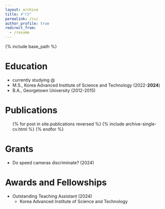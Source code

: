 ```yaml
---
layout: archive
title: #"CV"
permalink: /cv/
author_profile: true
redirect_from:
  - /resume
---
```


{% include base_path %}

Education
======
* currently studying @
* M.S., Korea Advanced Institute of Science and Technology (2022-<b>2024</b>)
* B.A., Georgetown University (2012-2015)

Publications
==
  <ul>{% for post in site.publications reversed %}
    {% include archive-single-cv.html %}
  {% endfor %}</ul>

Grants
======
* Do speed cameras discriminate? (2024)

Awards and Fellowships
======
* Outstanding Teaching Assistant (2024) 
  * Korea Advanced Institute of Science and Technology
